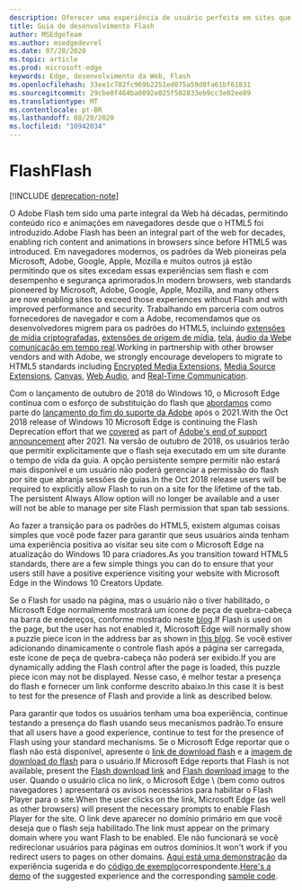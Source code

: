 ```yaml
---
description: Oferecer uma experiência de usuário perfeita em sites que exijam Adobe Flash.
title: Guia de desenvolvimento Flash
author: MSEdgeTeam
ms.author: msedgedevrel
ms.date: 07/28/2020
ms.topic: article
ms.prod: microsoft-edge
keywords: Edge, desenvolvimento da Web, Flash
ms.openlocfilehash: 33ee1c782fc969b2251ed075a59d8fa61bf61831
ms.sourcegitcommit: 29cbe0f464ba0092e025f502833eb9cc3e02ee89
ms.translationtype: MT
ms.contentlocale: pt-BR
ms.lasthandoff: 08/20/2020
ms.locfileid: "10942034"
---
```

# <span data-ttu-id="08470-104">Flash</span><span class="sxs-lookup"><span data-stu-id="08470-104">Flash</span></span>  

[!INCLUDE [deprecation-note](../../includes/legacy-edge-note.md)]  

<span data-ttu-id="08470-105">O Adobe Flash tem sido uma parte integral da Web há décadas, permitindo conteúdo rico e animações em navegadores desde que o HTML5 foi introduzido.</span><span class="sxs-lookup"><span data-stu-id="08470-105">Adobe Flash has been an integral part of the web for decades, enabling rich content and animations in browsers since before HTML5 was introduced.</span></span>  <span data-ttu-id="08470-106">Em navegadores modernos, os padrões da Web pioneiras pela Microsoft, Adobe, Google, Apple, Mozilla e muitos outros já estão permitindo que os sites excedam essas experiências sem flash e com desempenho e segurança aprimorados.</span><span class="sxs-lookup"><span data-stu-id="08470-106">In modern browsers, web standards pioneered by Microsoft, Adobe, Google, Apple, Mozilla, and many others are now enabling sites to exceed those experiences without Flash and with improved performance and security.</span></span>  <span data-ttu-id="08470-107">Trabalhando em parceria com outros fornecedores de navegador e com a Adobe, recomendamos que os desenvolvedores migrem para os padrões do HTML5, incluindo [extensões de mídia criptografadas](https://developer.microsoft.com/microsoft-edge/platform/status/encryptedmediaextensions), [extensões de origem de mídia](https://developer.microsoft.com/microsoft-edge/platform/status/mediasourceextensions), [tela](https://developer.microsoft.com/microsoft-edge/platform/status/canvas), [áudio da Web](https://developer.microsoft.com/microsoft-edge/platform/status/webaudioapi)e [comunicação em tempo real](https://developer.microsoft.com/microsoft-edge/platform/status/webrtcobjectrtcapi).</span><span class="sxs-lookup"><span data-stu-id="08470-107">Working in partnership with other browser vendors and with Adobe, we strongly encourage developers to migrate to HTML5 standards including [Encrypted Media Extensions](https://developer.microsoft.com/microsoft-edge/platform/status/encryptedmediaextensions), [Media Source Extensions](https://developer.microsoft.com/microsoft-edge/platform/status/mediasourceextensions), [Canvas](https://developer.microsoft.com/microsoft-edge/platform/status/canvas), [Web Audio](https://developer.microsoft.com/microsoft-edge/platform/status/webaudioapi), and [Real-Time Communication](https://developer.microsoft.com/microsoft-edge/platform/status/webrtcobjectrtcapi).</span></span>  

<span data-ttu-id="08470-108">Com o lançamento de outubro de 2018 do Windows 10, o Microsoft Edge continua com o esforço de substituição do flash que [abordamos](https://blogs.windows.com/msedgedev/2017/07/25) como parte do [lançamento do fim do suporte da Adobe](https://theblog.adobe.com/adobe-flash-update) após o 2021.</span><span class="sxs-lookup"><span data-stu-id="08470-108">With the Oct 2018 release of Windows 10 Microsoft Edge is continuing the Flash Deprecation effort that we [covered](https://blogs.windows.com/msedgedev/2017/07/25) as part of [Adobe's end of support announcement](https://theblog.adobe.com/adobe-flash-update) after 2021.</span></span>  <span data-ttu-id="08470-109">Na versão de outubro de 2018, os usuários terão que permitir explicitamente que o flash seja executado em um site durante o tempo de vida da guia.  A opção persistente sempre permitir não estará mais disponível e um usuário não poderá gerenciar a permissão do flash por site que abranja sessões de guias.</span><span class="sxs-lookup"><span data-stu-id="08470-109">In the Oct 2018 release users will be required to explicitly allow Flash to run on a site for the lifetime of the tab.  The persistent Always Allow option will no longer be available and a user will not be able to manage per site Flash permission that span tab sessions.</span></span>  

<span data-ttu-id="08470-110">Ao fazer a transição para os padrões do HTML5, existem algumas coisas simples que você pode fazer para garantir que seus usuários ainda tenham uma experiência positiva ao visitar seu site com o Microsoft Edge na atualização do Windows 10 para criadores.</span><span class="sxs-lookup"><span data-stu-id="08470-110">As you transition toward HTML5 standards, there are a few simple things you can do to ensure that your users still have a positive experience visiting your website with Microsoft Edge in the Windows 10 Creators Update.</span></span>  

<span data-ttu-id="08470-111">Se o Flash for usado na página, mas o usuário não o tiver habilitado, o Microsoft Edge normalmente mostrará um ícone de peça de quebra-cabeça na barra de endereços, conforme mostrado neste [blog](https://blogs.windows.com/msedgedev/2016/12/14).</span><span class="sxs-lookup"><span data-stu-id="08470-111">If Flash is used on the page, but the user has not enabled it, Microsoft Edge will normally show a puzzle piece icon in the address bar as shown in [this blog](https://blogs.windows.com/msedgedev/2016/12/14).</span></span>  <span data-ttu-id="08470-112">Se você estiver adicionando dinamicamente o controle flash após a página ser carregada, este ícone de peça de quebra-cabeça não poderá ser exibido.</span><span class="sxs-lookup"><span data-stu-id="08470-112">If you are dynamically adding the Flash control after the page is loaded, this puzzle piece icon may not be displayed.</span></span>  <span data-ttu-id="08470-113">Nesse caso, é melhor testar a presença do flash e fornecer um link conforme descrito abaixo.</span><span class="sxs-lookup"><span data-stu-id="08470-113">In this case it is best to test for the presence of Flash and provide a link as described below.</span></span>  

<span data-ttu-id="08470-114">Para garantir que todos os usuários tenham uma boa experiência, continue testando a presença do flash usando seus mecanismos padrão.</span><span class="sxs-lookup"><span data-stu-id="08470-114">To ensure that all users have a good experience, continue to test for the presence of Flash using your standard mechanisms.</span></span>  <span data-ttu-id="08470-115">Se o Microsoft Edge reportar que o flash não está disponível, apresente o [link de download flash](http://get.adobe.com/flashplayer) e a [imagem de download do flash](http://www.adobe.com/legal/permissions/icons-web-logos.html#flashplayer) para o usuário.</span><span class="sxs-lookup"><span data-stu-id="08470-115">If Microsoft Edge reports that Flash is not available, present the [Flash download link](http://get.adobe.com/flashplayer) and [Flash download image](http://www.adobe.com/legal/permissions/icons-web-logos.html#flashplayer) to the user.</span></span>  <span data-ttu-id="08470-116">Quando o usuário clica no link, o Microsoft Edge \ (bem como outros navegadores \) apresentará os avisos necessários para habilitar o Flash Player para o site.</span><span class="sxs-lookup"><span data-stu-id="08470-116">When the user clicks on the link, Microsoft Edge \(as well as other browsers\) will present the necessary prompts to enable Flash Player for the site.</span></span>  <span data-ttu-id="08470-117">O link deve aparecer no domínio primário em que você deseja que o flash seja habilitado.</span><span class="sxs-lookup"><span data-stu-id="08470-117">The link must appear on the primary domain where you want Flash to be enabled.</span></span>  <span data-ttu-id="08470-118">Ele não funcionará se você redirecionar usuários para páginas em outros domínios.</span><span class="sxs-lookup"><span data-stu-id="08470-118">It won't work if you redirect users to pages on other domains.</span></span>  <span data-ttu-id="08470-119">[Aqui está uma demonstração](https://microsoftedge.github.io/MicrosoftEdge-Documentation/flashclicktorun) da experiência sugerida e do [código de exemplo](https://github.com/MicrosoftEdge/MicrosoftEdge-Documentation/tree/master/docs/flashclicktorun)correspondente.</span><span class="sxs-lookup"><span data-stu-id="08470-119">[Here's a demo](https://microsoftedge.github.io/MicrosoftEdge-Documentation/flashclicktorun) of the suggested experience and the corresponding [sample code](https://github.com/MicrosoftEdge/MicrosoftEdge-Documentation/tree/master/docs/flashclicktorun).</span></span>  
